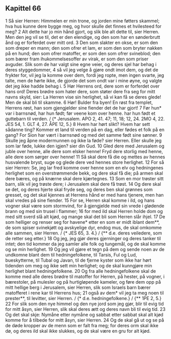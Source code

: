 ## Kapittel 66

1 Så sier Herren: Himmelen er min trone, og jorden mine føtters skammel; hva hus kunne dere bygge meg, og hvor skulle det finnes et hvilesteed for meg?
2 Alt dette har jo min hånd gjort, og slik ble alt dette til, sier Herren. Men den jeg vil se til, det er den elendige, og den som har en sønderbrutt ånd og er forferdet over mitt ord.
3 Den som slakter en okse, er som den som dreper en mann; den som ofrer et lam, er som den som bryter nakken på en hund; den som ofrer matoffer, er som den som ofrer svineblod; den som bærer fram ihukommelsesoffer av virak, er som den som priser avguder. Slik som de har valgt sine egne veier, og deres sjel har behag i deres styggedommer,
4 så vil jeg velge å gjøre ondt imot dem, og det de frykter for, vil jeg la komme over dem, fordi jeg ropte, men ingen svarte, jeg talte, men de hørte ikke, de gjorde det som ondt var i mine øyne, og valgte det jeg ikke hadde behag i.
5 Hør Herrens ord, dere som er forferdet over hans ord! Deres brødre som hater dere, som støter dere fra seg for mitt navns skyld, sier: La Herren vise sin herlighet, så vi kan få se deres glede! Men de skal bli til skamme.
6 Hør! Bulder fra byen! En røst fra templet, Herrens røst, han som gjengjelder sine fiender det de har gjort!
7 Før hun* var i barnsnød, har hun født; før veene kom over henne. har hun født et guttebarn til verden. / {* Jerusalem. APO 2, 41. 47; 11, 18; 12, 24. 2MO 4, 22. JES 54, 1. GLT 4, 27. ÅPE 12, 5.}
8 Hvem har hørt slikt? Hvem har sett sådanne ting? Kommer et land til verden på en dag, eller fødes et folk på en gang? For Sion har vært i barnsnød og med det samme født sine sønner.
9 Skulle jeg åpne modermunnen og ikke la føde? sier Herren. Eller skulle jeg som lar føde, lukke den igjen? sier din Gud.
10 Gled dere med Jerusalem og juble over henne, alle dere som elsker henne! Fryd dere storlig med henne, alle dere som sørger over henne!
11 Så skal dere få die og mettes av hennes husvalende bryst, suge og glede dere ved hennes store herlighet.
12 For så sier Herren: Se, jeg lar fred komme over henne som en elv og hedningenes herlighet som en overstrømmende bekk, og dere skal få die; på armen skal dere bæres, og på knærne skal dere kjærtegnes.
13 Som en mor trøster sitt barn, slik vil jeg trøste dere; i Jerusalem skal dere få trøst.
14 Og dere skal se det, og deres hjerte skal fryde seg, og deres ben skal grønnes som gresset, og det skal kjennes at Herrens hånd er med hans tjenere, men han skal vredes på sine fiender.
15 For se, Herren skal komme i ild, og hans vogner skal være som stormvind, for å gjengjelde med sin vrede i glødende brann og med sin trusel i flammer;
16 for med ild skal Herren holde dom og med sitt sverd slå alt kjød, og mange skal det bli som Herren slår ihjel.
17 De som helliger og renser seg for havene* etter en som er midt iblant dem**, de som spiser svinekjøtt og avskyelige dyr, endog mus, de skal omkomme alle sammen, sier Herren. / {* JES 65, 3. 4.} / {** d.e. deres veiledere, som de retter seg etter.}
18 Og jeg, jeg gjør deres gjerninger og deres tanker til intet; den tid kommer da jeg samler alle folk og tungemål, og de skal komme og se min herlighet.
19 Og jeg vil gjøre et tegn på dem og sende noen av de undkomne blant dem til hedningefolkene, til Tarsis, Ful og Lud, bueskytterne, til Tubal og Javan, til de fjerne kyster som ikke har hørt tidenden om meg og ikke sett min herlighet; og de skal kunngjøre min herlighet blant hedningefolkene.
20 Og fra alle hedningefolkene skal de komme med alle deres brødre til matoffer for Herren, på hester, på vogner, i bærestoler, på mulesler og på hurtigløpende kameler, og føre dem opp på mitt hellige berg i Jerusalem, sier Herren, slik som Israels barn bærer matofferet i rene kar til Herrens hus;
21 også av dem* vil jeg ta meg noen til prester**, til levitter, sier Herren. / {* d.e. hedningefolkene.} / {** 1PE 2, 5.}
22 For slik som den nye himmel og den nye jord som jeg gjør, blir til evig tid for mitt åsyn, sier Herren, slik skal deres ætt og deres navn bli til evig tid.
23 Og det skal skje: Nymåne etter nymåne og sabbat etter sabbat skal alt kjød komme for å tilbede for mitt åsyn, sier Herren.
24 Og de skal gå ut og se på de døde kropper av de menn som er falt fra meg; for deres orm skal ikke dø, og deres ild skal ikke slukkes, og de skal være en gru for alt kjød.
